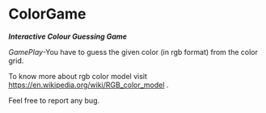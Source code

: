 # ColorGame
***Interactive Colour Guessing Game***

*GamePlay*-You have to guess the given color (in rgb format) from the color grid.

To know more about rgb color model visit https://en.wikipedia.org/wiki/RGB_color_model .

Feel free to report any bug.
